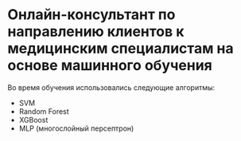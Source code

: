 # Онлайн-консультант по направлению клиентов к медицинским специалистам на основе машинного обучения
Во время обучения использовались следующие алгоритмы:
- SVM
- Random Forest
- XGBoost
- MLP (многослойный персептрон)
